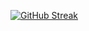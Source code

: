 [![GitHub Streak](https://streak-stats.demolab.com?user=MizuriShine&theme=react&hide_border=true&card_width=900&card_height=150&background=4479b3&fire=FFAC64)](https://git.io/streak-stats)

<!---
MizuriShine/MizuriShine is a ✨ special ✨ repository because its `README.md` (this file) appears on your GitHub profile.
You can click the Preview link to take a look at your changes.
--->
